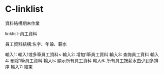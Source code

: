 # C-linklist
資料結構期末作業

linklist-員工資料

員工資料結構:名字、年齡、薪水

輸入1: 輸入1或多筆員工資料<
輸入2: 增加1筆員工資料
輸入3: 查詢員工資料
輸入4: 刪除1筆員工資料
輸入5: 顯示所有員工資料
輸入6: 所有員工按薪水由少到多排序
輸入7: 結束
